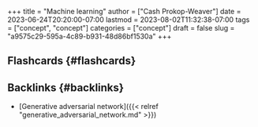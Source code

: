 +++
title = "Machine learning"
author = ["Cash Prokop-Weaver"]
date = 2023-06-24T20:20:00-07:00
lastmod = 2023-08-02T11:32:38-07:00
tags = ["concept", "concept"]
categories = ["concept"]
draft = false
slug = "a9575c29-595a-4c89-b931-48d86bf1530a"
+++

## Flashcards {#flashcards}


## Backlinks {#backlinks}

-   [Generative adversarial network]({{< relref "generative_adversarial_network.md" >}})
